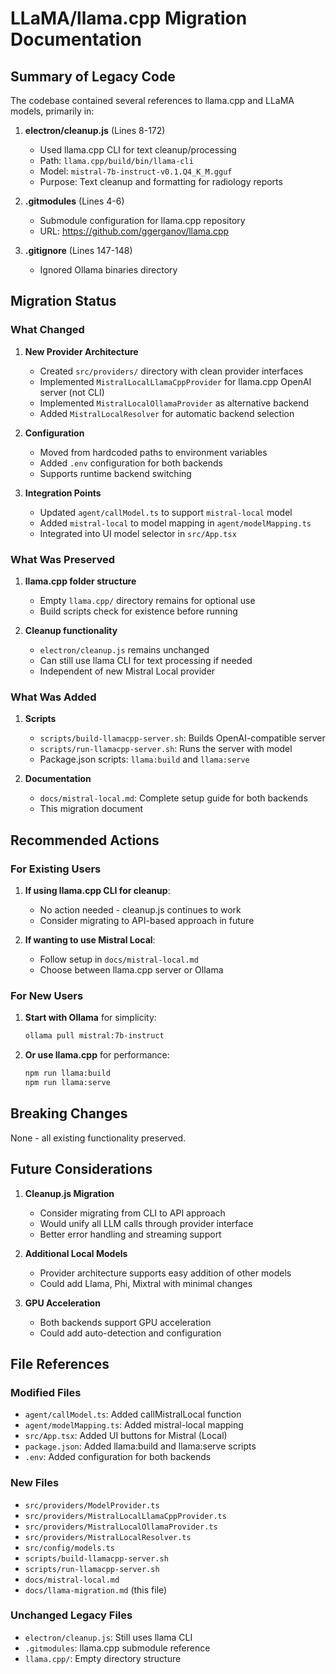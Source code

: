 # LLaMA/llama.cpp Migration Documentation

## Summary of Legacy Code

The codebase contained several references to llama.cpp and LLaMA models, primarily in:

1. **electron/cleanup.js** (Lines 8-172)
   - Used llama.cpp CLI for text cleanup/processing
   - Path: `llama.cpp/build/bin/llama-cli`
   - Model: `mistral-7b-instruct-v0.1.Q4_K_M.gguf`
   - Purpose: Text cleanup and formatting for radiology reports

2. **.gitmodules** (Lines 4-6)
   - Submodule configuration for llama.cpp repository
   - URL: https://github.com/ggerganov/llama.cpp

3. **.gitignore** (Lines 147-148)
   - Ignored Ollama binaries directory

## Migration Status

### What Changed

1. **New Provider Architecture**
   - Created `src/providers/` directory with clean provider interfaces
   - Implemented `MistralLocalLlamaCppProvider` for llama.cpp OpenAI server (not CLI)
   - Implemented `MistralLocalOllamaProvider` as alternative backend
   - Added `MistralLocalResolver` for automatic backend selection

2. **Configuration**
   - Moved from hardcoded paths to environment variables
   - Added `.env` configuration for both backends
   - Supports runtime backend switching

3. **Integration Points**
   - Updated `agent/callModel.ts` to support `mistral-local` model
   - Added `mistral-local` to model mapping in `agent/modelMapping.ts`
   - Integrated into UI model selector in `src/App.tsx`

### What Was Preserved

1. **llama.cpp folder structure**
   - Empty `llama.cpp/` directory remains for optional use
   - Build scripts check for existence before running

2. **Cleanup functionality**
   - `electron/cleanup.js` remains unchanged
   - Can still use llama CLI for text processing if needed
   - Independent of new Mistral Local provider

### What Was Added

1. **Scripts**
   - `scripts/build-llamacpp-server.sh`: Builds OpenAI-compatible server
   - `scripts/run-llamacpp-server.sh`: Runs the server with model
   - Package.json scripts: `llama:build` and `llama:serve`

2. **Documentation**
   - `docs/mistral-local.md`: Complete setup guide for both backends
   - This migration document

## Recommended Actions

### For Existing Users

1. **If using llama.cpp CLI for cleanup**:
   - No action needed - cleanup.js continues to work
   - Consider migrating to API-based approach in future

2. **If wanting to use Mistral Local**:
   - Follow setup in `docs/mistral-local.md`
   - Choose between llama.cpp server or Ollama

### For New Users

1. **Start with Ollama** for simplicity:
   ```bash
   ollama pull mistral:7b-instruct
   ```

2. **Or use llama.cpp** for performance:
   ```bash
   npm run llama:build
   npm run llama:serve
   ```

## Breaking Changes

None - all existing functionality preserved.

## Future Considerations

1. **Cleanup.js Migration**
   - Consider migrating from CLI to API approach
   - Would unify all LLM calls through provider interface
   - Better error handling and streaming support

2. **Additional Local Models**
   - Provider architecture supports easy addition of other models
   - Could add Llama, Phi, Mixtral with minimal changes

3. **GPU Acceleration**
   - Both backends support GPU acceleration
   - Could add auto-detection and configuration

## File References

### Modified Files
- `agent/callModel.ts`: Added callMistralLocal function
- `agent/modelMapping.ts`: Added mistral-local mapping
- `src/App.tsx`: Added UI buttons for Mistral (Local)
- `package.json`: Added llama:build and llama:serve scripts
- `.env`: Added configuration for both backends

### New Files
- `src/providers/ModelProvider.ts`
- `src/providers/MistralLocalLlamaCppProvider.ts`
- `src/providers/MistralLocalOllamaProvider.ts`
- `src/providers/MistralLocalResolver.ts`
- `src/config/models.ts`
- `scripts/build-llamacpp-server.sh`
- `scripts/run-llamacpp-server.sh`
- `docs/mistral-local.md`
- `docs/llama-migration.md` (this file)

### Unchanged Legacy Files
- `electron/cleanup.js`: Still uses llama CLI
- `.gitmodules`: llama.cpp submodule reference
- `llama.cpp/`: Empty directory structure